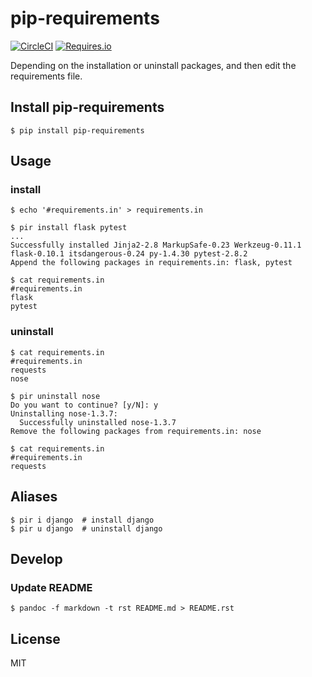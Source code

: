 # pip-requirements
[![CircleCI](https://img.shields.io/circleci/project/kk6/pip-requirements.svg?style=flat-square)](https://circleci.com/gh/kk6/pip-requirements)
[![Requires.io](https://img.shields.io/requires/github/kk6/pip-requirements.svg?style=flat-square)](https://requires.io/github/kk6/pip-requirements/requirements/)

Depending on the installation or uninstall packages, and then edit the requirements file.

## Install pip-requirements

```
$ pip install pip-requirements
```

## Usage

### install

```
$ echo '#requirements.in' > requirements.in

$ pir install flask pytest
...
Successfully installed Jinja2-2.8 MarkupSafe-0.23 Werkzeug-0.11.1 flask-0.10.1 itsdangerous-0.24 py-1.4.30 pytest-2.8.2
Append the following packages in requirements.in: flask, pytest

$ cat requirements.in
#requirements.in
flask
pytest
```

### uninstall

```
$ cat requirements.in
#requirements.in
requests
nose

$ pir uninstall nose
Do you want to continue? [y/N]: y
Uninstalling nose-1.3.7:
  Successfully uninstalled nose-1.3.7
Remove the following packages from requirements.in: nose

$ cat requirements.in
#requirements.in
requests
```

## Aliases

```
$ pir i django  # install django
$ pir u django  # uninstall django
```

## Develop

### Update README

```
$ pandoc -f markdown -t rst README.md > README.rst
```

## License
MIT
